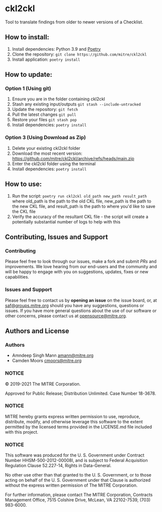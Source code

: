 # ckl2ckl
Tool to translate findings from older to newer versions of a Checklist.

## How to install:
1. Install dependencies: Python 3.9 and [Poetry](https://python-poetry.org/)
2. Clone the repository: `git clone https://github.com/mitre/ckl2ckl`
3. Install application: `poetry install`

## How to update:

### Option 1 (Using git)
1. Ensure you are in the folder containing ckl2ckl
2. Stash any existing input/outputs `git stash --include-untracked`
3. Update the repository: `git fetch`
4. Pull the latest changes `git pull`
5. Restore your files `git stash pop`
6. Install dependencies: `poetry install`

### Option 3 (Using Download as Zip)
1. Delete your existing ckl2ckl folder
2. Download the most recent version: https://github.com/mitre/ckl2ckl/archive/refs/heads/main.zip
3. Enter the ckl2ckl folder using the terminal
4. Install dependencies: `poetry install`

## How to use:
1. Run the script: `poetry run ckl2ckl old_path new_path result_path` where old_path is the path to the old CKL file, new_path is the path to the new CKL file, and result_path is the path to where you'd like to save the CKL file
2. Verify the accuracy of the resultant CKL file - the script will create a potentially substantial number of logs to help with this

## Contributing, Issues and Support

### Contributing

Please feel free to look through our issues, make a fork and submit _PRs_ and improvements. We love hearing from our end-users and the community and will be happy to engage with you on suggestions, updates, fixes or new capabilities.

### Issues and Support

Please feel free to contact us by **opening an issue** on the issue board, or, at [saf@groups.mitre.org](mailto:saf@groups.mitre.org) should you have any suggestions, questions or issues. If you have more general questions about the use of our software or other concerns, please contact us at [opensource@mitre.org](mailto:opensource@mitre.org).

## Authors and License

### Authors
- Amndeep Singh Mann [amann@mitre.org](mailto:amann@mitre.org)
- Camden Moors [cmoors@mitre.org](mailto:cmoors@mitre.org)

### NOTICE

© 2019-2021 The MITRE Corporation.

Approved for Public Release; Distribution Unlimited. Case Number 18-3678.

### NOTICE

MITRE hereby grants express written permission to use, reproduce, distribute, modify, and otherwise leverage this software to the extent permitted by the licensed terms provided in the LICENSE.md file included with this project.

### NOTICE

This software was produced for the U. S. Government under Contract Number HHSM-500-2012-00008I, and is subject to Federal Acquisition Regulation Clause 52.227-14, Rights in Data-General.

No other use other than that granted to the U. S. Government, or to those acting on behalf of the U. S. Government under that Clause is authorized without the express written permission of The MITRE Corporation.

For further information, please contact The MITRE Corporation, Contracts Management Office, 7515 Colshire Drive, McLean, VA 22102-7539, (703) 983-6000.

